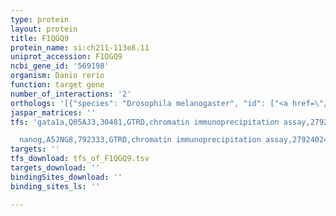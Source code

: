 ```yaml
---
type: protein
layout: protein
title: F1QGQ9
protein_name: si:ch211-113e8.11
uniprot_accession: F1QGQ9
ncbi_gene_id: '569198'
organism: Danio rerio
function: target gene
number_of_interactions: '2'
orthologs: '[{"species": "Drosophila melanogaster", "id": ["<a href=\"/protein/a1z7r9\">A1Z7R9</a>"]}]'
jaspar_matrices: ''
tfs: 'gata1a,Q05AJ3,30481,GTRD,chromatin immunoprecipitation assay,27924024%5Buid%5D,No

  nanog,A5JNG8,792333,GTRD,chromatin immunoprecipitation assay,27924024%5Buid%5D,No'
targets: ''
tfs_download: tfs_of_F1QGQ9.tsv
targets_download: ''
bindingSites_download: ''
binding_sites_ls: ''

---
```

